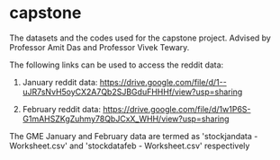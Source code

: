 # capstone
The datasets and the codes used for the capstone project. Advised by Professor Amit Das and Professor Vivek Tewary.


The following links can be used to access the reddit data:

1. January reddit data:
https://drive.google.com/file/d/1--uJR7sNvH5oyCX2A7Qb2SJBGduFHHHf/view?usp=sharing

2. February reddit data:
https://drive.google.com/file/d/1w1P6S-G1mAHSZKgZuhmy78QbJCxX_WHH/view?usp=sharing


The GME January and February data are termed as 'stockjandata - Worksheet.csv' and 'stockdatafeb - Worksheet.csv' respectively

